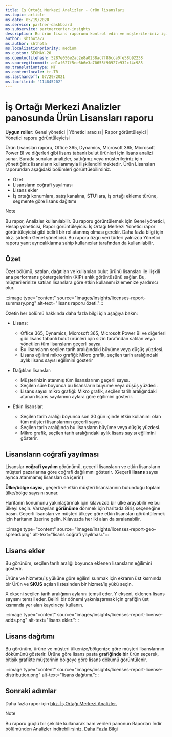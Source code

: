```yaml
---
title: İş Ortağı Merkezi Analizler - ürün lisansları
ms.topic: article
ms.date: 05/19/2020
ms.service: partner-dashboard
ms.subservice: partnercenter-insights
description: Bu ürün lisans raporunu kontrol edin ve müşterileriniz için satıp yönettiniz lisanslı bulut ürünleriyle geliştirmeyi öğrenin.
author: shthota77
ms.author: shthota
ms.localizationpriority: medium
ms.custom: SEOMAY.20
ms.openlocfilehash: 5287e056e2ac2e8a0238ac7f86cca0fe58b92238
ms.sourcegitcommit: ad1af627f5ee6b6e3a70655f90927e932cf4c985
ms.translationtype: MT
ms.contentlocale: tr-TR
ms.lasthandoff: 07/29/2021
ms.locfileid: "114845202"
---
```

# <a name="product-licenses-report-in-the-partner-center-insights-dashboard"></a>İş Ortağı Merkezi Analizler panosunda Ürün Lisansları raporu

**Uygun roller:** Genel yönetici | Yönetici aracısı | Rapor görüntüleyici | Yönetici raporu görüntüleyicisi

Ürün Lisansları raporu, Office 365, Dynamics, Microsoft 365, Microsoft Power BI ve diğerleri gibi lisans tabanlı bulut ürünleri için lisans analizi sunar. Burada sunulan analizler, sattığınız veya müşterileriniz için yönettiğiniz lisansların kullanımıyla ilişkilendirilmektedir. Ürün Lisansları raporundan aşağıdaki bölümleri görüntüebilirsiniz.

- Özet
- Lisansların coğrafi yayılması
- Lisans ekler
- İş ortağı konumlara, satış kanalına, STU'lara, iş ortağı ekleme türüne, segmente göre lisans dağıtımı

 > [!NOTE]
 > Bu rapor, Analizler kullanılabilir. Bu raporu görüntülemek için Genel yönetici, Hesap yöneticisi, Rapor görüntüleyicisi İş Ortağı Merkezi Yönetici rapor görüntüleyicisi gibi belirli bir rol atanmış olması gerekir. Daha fazla bilgi için bkz. şirketin Genel yöneticisi. Bu rapora özgü veri türleri yalnızca Yönetici raporu yanıt ayrıcalıklarına sahip kullanıcılar tarafından da kullanılabilir.

## <a name="summary"></a>Özet

Özet bölümü, satılan, dağıtılan ve kullanılan bulut ürünü lisansları ile ilişkili ana performans göstergelerinin (KIP) anlık görüntüsünü sağlar. Bu, müşterilerinize satılan lisanslara göre etkin kullanımı izlemenize yardımcı olur.

:::image type="content" source="images/insights/licenses-report-summary.png" alt-text="lisans raporu özeti.":::

Özetin her bölümü hakkında daha fazla bilgi için aşağıya bakın:

- Lisans: 
  - Office 365, Dynamics, Microsoft 365, Microsoft Power BI ve diğerleri gibi lisans tabanlı bulut ürünleri için sizin tarafından satılan veya yönetilen tüm lisansların geçerli sayısı.
  - Bu lisansların seçilen tarih aralığındaki büyüme veya düşüş yüzdesi.
  - Lisans eğilimi mikro grafiği: Mikro grafik, seçilen tarih aralığındaki aylık lisans sayısı eğilimini gösterir

- Dağıtılan lisanslar:
  - Müşterinizin atanmış tüm lisanslarının geçerli sayısı.
  - Seçilen süre boyunca bu lisansların büyüme veya düşüş yüzdesi.
  - Lisans sayısı mikro grafiği: Mikro grafik, seçilen tarih aralığındaki atanan lisans sayılarının aylara göre eğilimini gösterir.

- Etkin lisanslar: 
  - Seçilen tarih aralığı boyunca son 30 gün içinde etkin kullanımı olan tüm müşteri lisanslarının geçerli sayısı.
  - Seçilen tarih aralığında bu lisansların büyüme veya düşüş yüzdesi.
  - Mikro grafik, seçilen tarih aralığındaki aylık lisans sayısı eğilimini gösterir.

## <a name="geographical-spread-of-licenses"></a>Lisansların coğrafi yayılması

Lisanslar **coğrafi yayılım** görünümü, geçerli lisansların ve etkin lisansların müşteri pazarlarına göre coğrafi dağılımını gösterir. (Geçerli **lisans** sayısı ayrıca atanmamış lisansları da içerir.)

**Ülke/bölge sayısı,** geçerli ve etkin müşteri lisanslarının bulunduğu toplam ülke/bölge sayısını sunar.

Haritanın konumunu yakınlaştırmak için kılavuzda bir ülke arayabilir ve bu ülkeyi seçin. Varsayılan **görünüme** dönmek için haritada Giriş seçeneğine basın. Geçerli lisansları ve müşteri ülkeye göre etkin lisansları görüntülemek için haritanın üzerine gelin. Kılavuzda her iki alan da sıralanabilir.

:::image type="content" source="images/insights/licenses-report-geo-spread.png" alt-text="lisans coğrafi yayılması.":::

## <a name="license-adds"></a>Lisans ekler

Bu görünüm, seçilen tarih aralığı boyunca eklenen lisansların eğilimini gösterir. 

Ürüne ve hizmete/iş yüküne göre eğilimi sunmak için ekranın üst kısmında bir Ürün ve **SKUS** açılan listesinden bir hizmet/iş yükü seçin.

X ekseni seçilen tarih aralığının aylarını temsil eder. Y ekseni, eklenen lisans sayısını temsil eder. Belirli bir dönemi yakınlaştırmak için grafiğin üst kısmında yer alan kaydırıcıyı kullanın.

:::image type="content" source="images/insights/licenses-report-license-adds.png" alt-text="lisans ekler.":::

## <a name="license-distribution"></a>Lisans dağıtımı

Bu görünüm, ürüne ve müşteri ülkenize/bölgenize göre müşteri lisanslarının dökümünü gösterir. Ürüne göre lisans pasta **grafiğinde bir** ürün seçerek, bitişik grafikte müşterinin bölgeye göre lisans dökümü görüntülenir.

:::image type="content" source="images/insights/licenses-report-license-distribution.png" alt-text="lisans dağıtımı.":::

## <a name="next-steps"></a>Sonraki adımlar

Daha fazla rapor için [bkz. İş Ortağı Merkezi Analizler.](partner-center-insights.md)

>[!NOTE] 
> Bu raporu güçlü bir şekilde kullanarak ham verileri panonun Raporları İndir bölümünden Analizler indirebilirsiniz. [Daha Fazla Bilgi](insights-download-reports.md)
